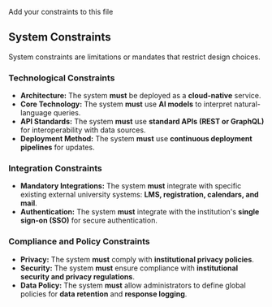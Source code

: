 Add your constraints to this file

## System Constraints

System constraints are limitations or mandates that restrict design choices.

### Technological Constraints
* **Architecture:** The system **must** be deployed as a **cloud-native** service.
* **Core Technology:** The system **must** use **AI models** to interpret natural-language queries.
* **API Standards:** The system **must** use **standard APIs (REST or GraphQL)** for interoperability with data sources.
* **Deployment Method:** The system **must** use **continuous deployment pipelines** for updates.

### Integration Constraints
* **Mandatory Integrations:** The system **must** integrate with specific existing external university systems: **LMS, registration, calendars, and mail**.
* **Authentication:** The system **must** integrate with the institution's **single sign-on (SSO)** for secure authentication.

### Compliance and Policy Constraints
* **Privacy:** The system **must** comply with **institutional privacy policies**.
* **Security:** The system **must** ensure compliance with **institutional security and privacy regulations**.
* **Data Policy:** The system **must** allow administrators to define global policies for **data retention** and **response logging**.
